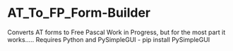 # AT_To_FP_Form-Builder
Converts AT forms to Free Pascal
Work in Progress, but for the most part it works.....
Requires Python and PySimpleGUI - pip install PySimpleGUI
